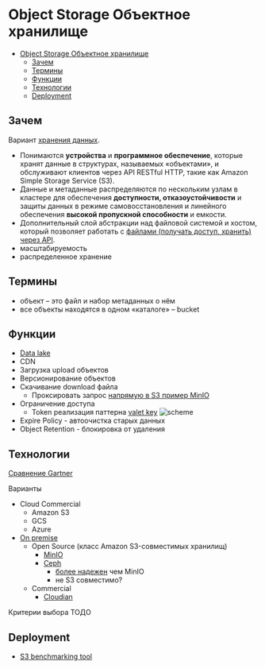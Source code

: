 # Object Storage Объектное хранилище

- [Object Storage Объектное хранилище](#object-storage-объектное-хранилище)
	- [Зачем](#зачем)
	- [Термины](#термины)
	- [Функции](#функции)
	- [Технологии](#технологии)
	- [Deployment](#deployment)

## Зачем

Вариант [хранения данных](../filesystem/filesystem.md).

- Понимаются __устройства__ и __программное обеспечение__, которые хранят данные в структурах, называемых «объектами», и обслуживают клиентов через API RESTful HTTP, такие как Amazon Simple Storage Service (S3).
- Данные и метаданные распределяются по нескольким узлам в кластере для обеспечения __доступности, отказоустойчивости__ и защиты данных в режиме самовосстановления и линейного обеспечения __высокой пропускной способности__ и емкости.
- Дополнительный слой абстракции над файловой системой и хостом, который позволяет работать с [файлами (получать доступ, хранить) через API](https://habr.com/ru/company/ozontech/blog/586024/).
- масштабируемость
- распределенное хранение

## Термины

- объект – это файл и набор метаданных о нём
- все объекты находятся в одном «каталоге» – bucket

## Функции

- [Data lake](../../arch/pattern/system.design/data.lake.md)
- CDN
- Загрузка upload объектов
- Версионирование объектов
- Скачивание download файла
	- Проксировать запрос [напрямую в S3 пример MinIO](https://habr.com/ru/company/ozontech/blog/586024/)
- Ограничение доступа
	- Token реализация паттерна [valet key](https://learn.microsoft.com/en-us/azure/architecture/patterns/valet-key)
	![scheme](https://learn.microsoft.com/en-us/azure/architecture/patterns/_images/valet-key-pattern.png)
- Expire Policy - автоочистка старых данных
- Object Retention - блокировка от удаления

## Технологии

[Сравнение Gartner](https://www.gartner.com/reviews/market/distributed-file-systems-and-object-storage)

Варианты

- Cloud Commercial
	- Amazon S3
	- GCS
	- Azure
- [On premise](https://geekflare.com/self-hosted-s3/)
	- Open Source (класс Amazon S3-совместимых хранилищ)
		- [MinIO](minio.md)
		- [Ceph](https://ceph.com/en/)
			- [более надежен](https://habr.com/ru/company/ozontech/blog/586024/#comment_23647704) чем MinIO
			- не S3 совместимо?
	- Commercial		
		- [Cloudian](https://cloudian.com/guides/hybrid-it/on-premises-object-storage/)

Критерии выбора
ТОДО

## Deployment

- [S3 benchmarking tool](https://github.com/minio/warp)
